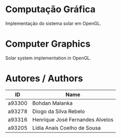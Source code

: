 # Computação Gráfica
Implementação do sistema solar em OpenGL.

# Computer Graphics
Solar system implementation in OpenGL.

# Autores / Authors
| ID | Name |
|----|------|
| a93300 | Bohdan Malanka |
| a93278 | Diogo da Silva Rebelo |
| a93316 | Henrique José Fernandes Alvelos |
| a93205 | Lídia Anaís Coelho de Sousa |